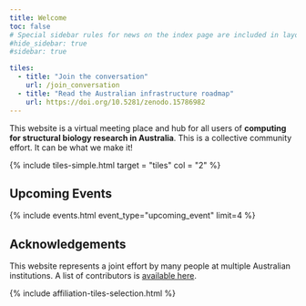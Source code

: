 ```yaml
---
title: Welcome
toc: false
# Special sidebar rules for news on the index page are included in layouts/default.html, as in https://github.com/workflowhub-eu/about/blob/596b18d7ab1055ee1e53bc98a3bd120a06518e06/_layouts/default.html
#hide_sidebar: true
#sidebar: true

tiles:
  - title: "Join the conversation"
    url: /join_conversation
  - title: "Read the Australian infrastructure roadmap"
    url: https://doi.org/10.5281/zenodo.15786982
---
```



This website is a virtual meeting place and hub for all users of **computing for structural biology research in Australia**. This is a collective community effort. It can be what we make it!

{% include tiles-simple.html target = "tiles" col = "2" %}


## Upcoming Events

{% include events.html event_type="upcoming_event" limit=4 %}


## Acknowledgements

This website represents a joint effort by many people at multiple Australian institutions. 
A list of contributors is [available here](contributors).

{% include affiliation-tiles-selection.html %}
